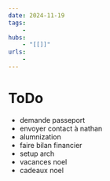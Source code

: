 ```yaml
---
date: 2024-11-19
tags:
    -
hubs:
    - "[[]]"
urls:
    -
---
```


# ToDo 

- demande passeport
- envoyer contact à nathan
- alumnization
- faire bilan financier
- setup arch
- vacances noel
- cadeaux noel


